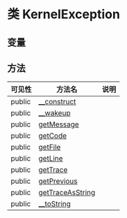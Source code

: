#  类 KernelException




## 变量


## 方法


| 可见性 | 方法名 | 说明 |
|--------|-------|------|
| public|[__construct](KernelException/__construct.md) |  |
| public|[__wakeup](KernelException/__wakeup.md) |  |
| public|[getMessage](KernelException/getMessage.md) |  |
| public|[getCode](KernelException/getCode.md) |  |
| public|[getFile](KernelException/getFile.md) |  |
| public|[getLine](KernelException/getLine.md) |  |
| public|[getTrace](KernelException/getTrace.md) |  |
| public|[getPrevious](KernelException/getPrevious.md) |  |
| public|[getTraceAsString](KernelException/getTraceAsString.md) |  |
| public|[__toString](KernelException/__toString.md) |  |
